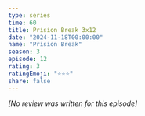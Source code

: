 ```yaml
---
type: series
time: 60
title: Prision Break 3x12
date: "2024-11-18T00:00:00"
name: "Prision Break"
season: 3
episode: 12
rating: 3
ratingEmoji: "⭐️⭐️⭐️"
share: false
---
```


_[No review was written for this episode]_